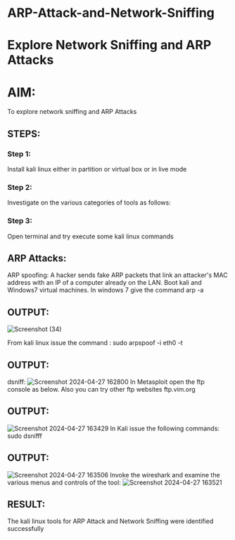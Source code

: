 # ARP-Attack-and-Network-Sniffing
# Explore Network Sniffing and ARP Attacks

# AIM:

To explore network sniffing and ARP Attacks

## STEPS:

### Step 1:

Install kali linux either in partition or virtual box or in live mode

### Step 2:

Investigate on the various categories of tools as follows:


### Step 3:
Open terminal and try execute some kali linux commands

## ARP Attacks:  
ARP spoofing: A hacker sends fake ARP packets that link an attacker's MAC address with an IP of a computer already on the LAN. 
Boot kali and Windows7 virtual machines.
In windows 7 give the command arp -a
## OUTPUT:
![Screenshot (34)](https://github.com/Vinothini1711/EX-No.4.2.-CUT-SECTION-OF-SOLIDS/assets/144300204/67c4af04-0ca9-44eb-8a64-f0fcf76b42f0)

From kali linux issue the command :
sudo arpspoof -i eth0 -t <target system> <gateway>
## OUTPUT:
 dsniff:
![Screenshot 2024-04-27 162800](https://github.com/Vinothini1711/ARP-Attack-and-Network-Sniffing/assets/144300204/7f8627c6-d19b-408f-9139-ff49acb79ae3)
In Metasploit open the ftp console as below. Also you can try other ftp websites ftp.vim.org
## OUTPUT:
![Screenshot 2024-04-27 163429](https://github.com/Vinothini1711/ARP-Attack-and-Network-Sniffing/assets/144300204/94620779-c233-423f-8747-68e733d5e29c)
In Kali issue the following commands:
sudo dsnifff
## OUTPUT:
![Screenshot 2024-04-27 163506](https://github.com/Vinothini1711/ARP-Attack-and-Network-Sniffing/assets/144300204/9393c07e-aa5d-4a04-b45e-79476aaa3e34)
Invoke the wireshark and examine the various menus  and controls of the tool:
![Screenshot 2024-04-27 163521](https://github.com/Vinothini1711/ARP-Attack-and-Network-Sniffing/assets/144300204/11cdcff7-4bed-4f48-b4dc-abd96e29d1ff)

## RESULT:
The kali linux tools for ARP Attack and Network Sniffing were identified successfully
